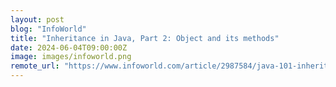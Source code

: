 ```yaml
---
layout: post
blog: "InfoWorld"
title: "Inheritance in Java, Part 2: Object and its methods"
date: 2024-06-04T09:00:00Z
image: images/infoworld.png
remote_url: "https://www.infoworld.com/article/2987584/java-101-inheritance-in-java-part-2.html#tk.rss_applicationdevelopment"
---
```

